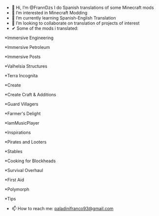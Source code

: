 - 👋 Hi, I’m @FrannDzs I do Spanish translations of some Minecraft mods
- 👀 I’m interested in Minecraft Modding
- 🌱 I’m currently learning Spanish-English Translation
- 💞️ I’m looking to collaborate on translation of projects of interest
- ✔  Some of the mods i translated:

*Immersive Engineering

*Immersive Petroleum

*Immersive Posts

*Valhelsia Structures

*Terra Incognita

*Create

*Create Craft & Additions

*Guard Villagers

*Farmer's Delight

*IamMusicPlayer

*Inspirations

*Pirates and Looters

*Stables

*Cooking for Blockheads

*Survival Overhaul

*First Aid

*Polymorph

*Tips

- 📫 How to reach me: paladinifranco93@gmail.com

<!---
FrannDzs/FrannDzs is a ✨ special ✨ repository because its `README.md` (this file) appears on your GitHub profile.
You can click the Preview link to take a look at your changes.
--->
